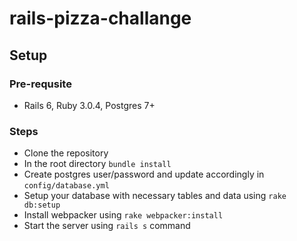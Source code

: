 # rails-pizza-challange

## Setup
### Pre-requsite
- Rails 6, Ruby 3.0.4, Postgres 7+
### Steps
- Clone the repository
- In the root directory ```bundle install```
- Create postgres user/password and update accordingly in ```config/database.yml```
- Setup your database with necessary tables and data using ```rake db:setup```
- Install webpacker using ```rake webpacker:install```
- Start the server using ```rails s``` command